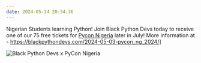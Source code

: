 ```yaml
---
date: 2024-05-14 20:34:36
---
```


Nigerian Students learning Python! Join Black Python Devs today to receive one of our 75 free tickets for [Pycon Nigeria](https://ng.pycon.org/) later in July! More information at - <https://blackpythondevs.com/2024-05-03-pycon_ng_2024/]>

![Black Python Devs x PyCon Nigeria](https://blackpythondevs.com/assets/images/bpdxpyconng.jpg)
